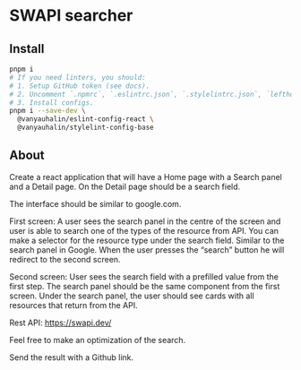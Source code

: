 # SWAPI searcher

## Install

```sh
pnpm i
# If you need linters, you should:
# 1. Setup GitHub token (see docs).
# 2. Uncomment `.npmrc`, `.eslintrc.json`, `.stylelintrc.json`, `lefthook.yml`.
# 3. Install configs.
pnpm i --save-dev \
  @vanyauhalin/eslint-config-react \
  @vanyauhalin/stylelint-config-base
```

## About

Create a react application that will have a Home page with a Search panel and a Detail page. On the Detail page should be a search field.

The interface should be similar to google.com.

First screen: A user sees the search panel in the centre of the screen and user is able to search one of the types of the resource from API. You can make a selector for the resource type under the search field. Similar to the search panel in Google. When the user presses the “search” button he will redirect to the second screen.

Second screen: User sees the search field with a prefilled value from the first step. The search panel should be the same component from the first screen. Under the search panel, the user should see cards with all resources that return from the API.

Rest API: https://swapi.dev/

Feel free to make an optimization of the search.

Send the result with a Github link.
